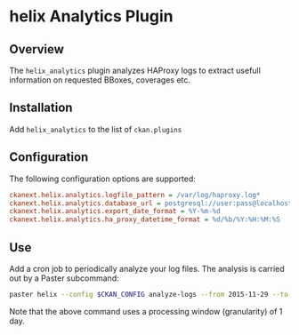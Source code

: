 helix Analytics Plugin
=============================


Overview
--------

The `helix_analytics` plugin analyzes HAProxy logs to extract usefull information on requested BBoxes, coverages etc.


Installation
------------

Add `helix_analytics` to the list of `ckan.plugins`

Configuration
-------------

The following configuration options are supported:

```ini
ckanext.helix.analytics.logfile_pattern = /var/log/haproxy.log* 
ckanext.helix.analytics.database_url = postgresql://user:pass@localhost:5432/analytics
ckanext.helix.analytics.export_date_format = %Y-%m-%d
ckanext.helix.analytics.ha_proxy_datetime_format = %d/%b/%Y:%H:%M:%S
```

Use
---

Add a cron job to periodically analyze your log files. The analysis is carried out by a
Paster subcommand:

```bash
paster helix --config $CKAN_CONFIG analyze-logs --from 2015-11-29 --to 2015-12-02

```

Note that the above command uses a processing window (granularity) of 1 day.
